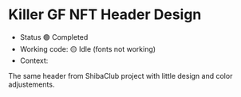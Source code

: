 # Killer GF NFT Header Design

- Status 🟢 Completed
- Working code: 🟡 Idle (fonts not working)
- Context:

The same header from ShibaClub project with little design and color adjustements.